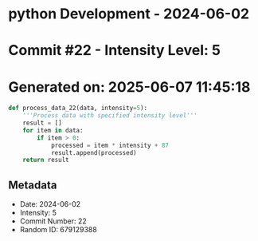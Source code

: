 ﻿# python Development - 2024-06-02
# Commit #22 - Intensity Level: 5
# Generated on: 2025-06-07 11:45:18
```python
def process_data_22(data, intensity=5):
    '''Process data with specified intensity level'''
    result = []
    for item in data:
        if item > 0:
            processed = item * intensity + 87
            result.append(processed)
    return result
```
## Metadata
- Date: 2024-06-02
- Intensity: 5
- Commit Number: 22
- Random ID: 679129388
